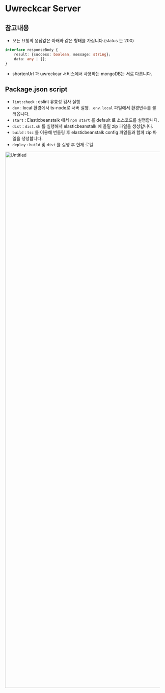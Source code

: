 # Uwreckcar Server

## 참고내용
- 모든 요청의 응답값은 아래와 같은 형태를 가집니다.(status 는 200)
```typescript
interface responseBody {
    result: {success: boolean, message: string};
    data: any | {};
}
```
- shortenUrl 과 uwreckcar 서비스에서 사용하는 mongoDB는 서로 다릅니다.

## Package.json script
- `lint:check` : eslint 유효성 검사 실행
- `dev` : local 환경에서 ts-node로 서버 실행. `.env.local` 파일에서 환경변수를 불러옵니다.
- `start` : Elasticbeanstalk 에서 `npm start` 를 default 로 소스코드를 실행합니다.
- `dist` : `dist.sh` 를 실행해서 elasticbeanstalk 에 올릴 zip 파일을 생성합니다.
- `build` : `tsc` 를 이용해 번들링 후 elasticbeanstalk config 파일들과 함께 zip 파일을 생성합니다.
- `deploy` : `build` 및 `dist` 를 실행 후 현재 로컬

<img width="1748" alt="Untitled" src="https://github.com/U-Wreckcar/Uwreckcar-server/assets/112174727/efe65c53-aa63-457a-9e92-fe46697dfeea">
